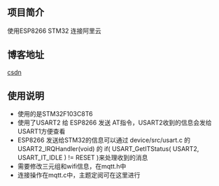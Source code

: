 ## 项目简介
使用ESP8266 STM32 连接阿里云

## 博客地址
[csdn](https://blog.csdn.net/u013671216/article/details/106171247)

## 使用说明
+ 使用的是STM32F103C8T6
+ 使用了USART2 给 ESP8266 发送 AT指令，USART2收到的信息会发给USART1方便查看
+ ESP8266 发送给STM32的信息可以通过 device/src/usart.c 的 USART2_IRQHandler(void) 的 if( USART_GetITStatus( USART2, USART_IT_IDLE ) != RESET )来处理收到的消息
+ 需要修改三元组和wifi信息，在mqtt.h中
+ 连接操作在mqtt.c中，主题定阅可在这里进行
